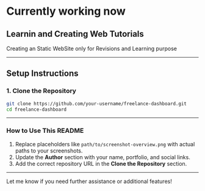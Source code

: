 # Currently working now

## Learnin and Creating Web Tutorials  
Creating an Static WebSite only for Revisions and Learning purpose

---

## Setup Instructions

### 1. Clone the Repository
```bash
git clone https://github.com/your-username/freelance-dashboard.git
cd freelance-dashboard
```

---

### **How to Use This README**

1. Replace placeholders like `path/to/screenshot-overview.png` with actual paths to your screenshots.
2. Update the **Author** section with your name, portfolio, and social links.
3. Add the correct repository URL in the **Clone the Repository** section.

---

Let me know if you need further assistance or additional features!
